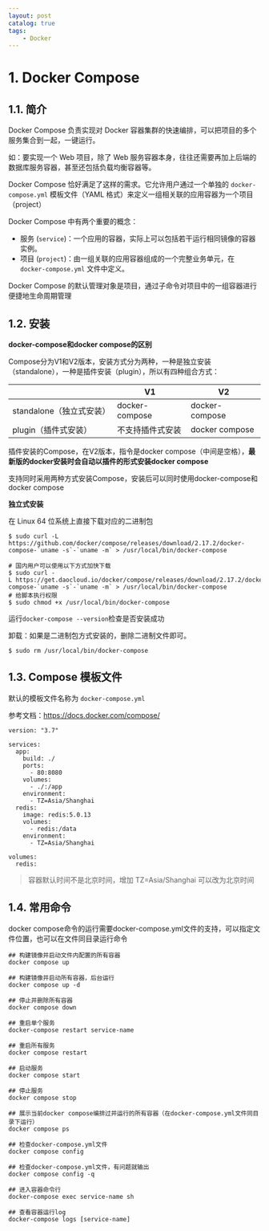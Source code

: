 ```yaml
---
layout: post   	
catalog: true 	
tags:
    - Docker
---
```


# 1. Docker Compose

## 1.1. 简介

Docker Compose 负责实现对 Docker 容器集群的快速编排，可以把项目的多个服务集合到一起，一键运行。

如：要实现一个 Web 项目，除了 Web 服务容器本身，往往还需要再加上后端的数据库服务容器，甚至还包括负载均衡容器等。

Docker Compose 恰好满足了这样的需求。它允许用户通过一个单独的 `docker-compose.yml` 模板文件（YAML 格式）来定义一组相关联的应用容器为一个项目（project）

Docker Compose 中有两个重要的概念：

-   服务 (`service`)：一个应用的容器，实际上可以包括若干运行相同镜像的容器实例。
-   项目 (`project`)：由一组关联的应用容器组成的一个完整业务单元，在 `docker-compose.yml` 文件中定义。

Docker Compose 的默认管理对象是项目，通过子命令对项目中的一组容器进行便捷地生命周期管理

## 1.2. 安装

**docker-compose和docker compose的区别**

Compose分为V1和V2版本，安装方式分为两种，一种是独立安装（standalone），一种是插件安装（plugin），所以有四种组合方式：

|                   | V1             | V2             |
| ----------------- | -------------- | -------------- |
| standalone（独立式安装） | docker-compose | docker-compose |
| plugin（插件式安装）     | 不支持插件式安装       | docker compose |

插件安装的Compose，在V2版本，指令是docker compose（中间是空格），**最新版的docker安装时会自动以插件的形式安装docker compose**

支持同时采用两种方式安装Compose，安装后可以同时使用docker-compose和docker compose

**独立式安装**

在 Linux 64 位系统上直接下载对应的二进制包

```
$ sudo curl -L https://github.com/docker/compose/releases/download/2.17.2/docker-compose-`uname -s`-`uname -m` > /usr/local/bin/docker-compose

# 国内用户可以使用以下方式加快下载
$ sudo curl -L https://get.daocloud.io/docker/compose/releases/download/2.17.2/docker-compose-`uname -s`-`uname -m` > /usr/local/bin/docker-compose
# 给脚本执行权限
$ sudo chmod +x /usr/local/bin/docker-compose
```

运行`docker-compose --version`检查是否安装成功

卸载：如果是二进制包方式安装的，删除二进制文件即可。

```
$ sudo rm /usr/local/bin/docker-compose
```

## 1.3. Compose 模板文件

默认的模板文件名称为 `docker-compose.yml`

参考文档：https://docs.docker.com/compose/

```
version: "3.7"

services:
  app:
    build: ./
    ports:
      - 80:8080
    volumes:
      - ./:/app
    environment:
      - TZ=Asia/Shanghai
  redis:
    image: redis:5.0.13
    volumes:
      - redis:/data
    environment:
      - TZ=Asia/Shanghai

volumes:
  redis:
```

> 容器默认时间不是北京时间，增加 TZ=Asia/Shanghai 可以改为北京时间

## 1.4. 常用命令

docker compose命令的运行需要docker-compose.yml文件的支持，可以指定文件位置，也可以在文件同目录运行命令

```
## 构建镜像并启动文件内配置的所有容器
docker compose up

## 构建镜像并启动所有容器，后台运行
docker compose up -d

## 停止并删除所有容器
docker compose down

## 重启单个服务
docker-compose restart service-name

## 重启所有服务
docker compose restart

## 启动服务
docker compose start

## 停止服务
docker compose stop

## 展示当前docker compose编排过并运行的所有容器（在docker-compose.yml文件同目录下运行）
docker compose ps

## 检查docker-compose.yml文件
docker compose config

## 检查docker-compose.yml文件，有问题就输出
docker compose config -q

## 进入容器命令行
docker-compose exec service-name sh

## 查看容器运行log
docker-compose logs [service-name]
```
